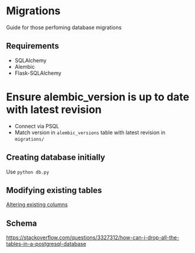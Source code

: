# Migrations

Guide for those perfoming database migrations

## Requirements
- SQLAlchemy
- Alembic
- Flask-SQLAlchemy

# Ensure alembic_version is up to date with latest revision
- Connect via PSQL
- Match version in `alembic_versions` table with latest revision in `migrations/`

## Creating database initially

Use `python db.py`


## Modifying existing tables

[Altering existing columns](https://stackoverflow.com/questions/41149554/default-for-column-xxxx-cannot-be-cast-automatically-to-type-boolean-in-postgr)

## Schema

https://stackoverflow.com/questions/3327312/how-can-i-drop-all-the-tables-in-a-postgresql-database